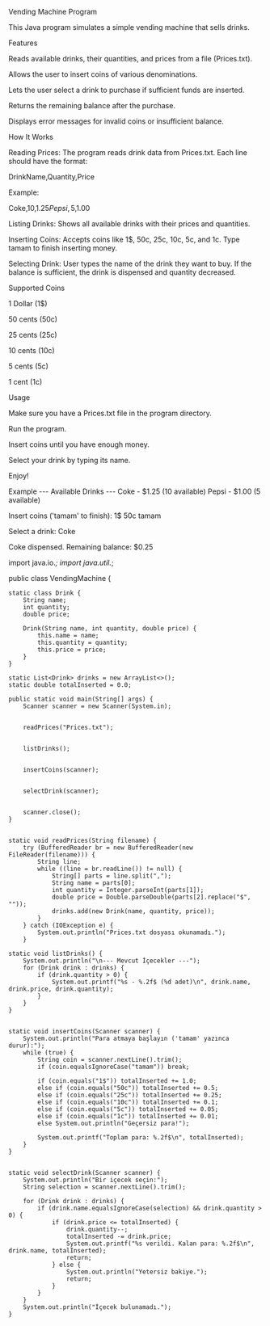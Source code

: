 Vending Machine Program

This Java program simulates a simple vending machine that sells drinks.

Features

Reads available drinks, their quantities, and prices from a file (Prices.txt).

Allows the user to insert coins of various denominations.

Lets the user select a drink to purchase if sufficient funds are inserted.

Returns the remaining balance after the purchase.

Displays error messages for invalid coins or insufficient balance.

How It Works

Reading Prices: The program reads drink data from Prices.txt. Each line should have the format:

DrinkName,Quantity,Price


Example:

Coke,10,$1.25
Pepsi,5,$1.00


Listing Drinks: Shows all available drinks with their prices and quantities.

Inserting Coins: Accepts coins like 1$, 50c, 25c, 10c, 5c, and 1c. Type tamam to finish inserting money.

Selecting Drink: User types the name of the drink they want to buy. If the balance is sufficient, the drink is dispensed and quantity decreased.

Supported Coins

1 Dollar (1$)

50 cents (50c)

25 cents (25c)

10 cents (10c)

5 cents (5c)

1 cent (1c)

Usage

Make sure you have a Prices.txt file in the program directory.

Run the program.

Insert coins until you have enough money.

Select your drink by typing its name.

Enjoy!

Example
--- Available Drinks ---
Coke - $1.25 (10 available)
Pepsi - $1.00 (5 available)

Insert coins ('tamam' to finish):
1$
50c
tamam

Select a drink:
Coke

Coke dispensed. Remaining balance: $0.25

import java.io.*;
import java.util.*;
  
public class VendingMachine {

    static class Drink {
        String name;
        int quantity;
        double price;

        Drink(String name, int quantity, double price) {
            this.name = name;
            this.quantity = quantity;
            this.price = price;
        }
    }

    static List<Drink> drinks = new ArrayList<>();
    static double totalInserted = 0.0;

    public static void main(String[] args) {
        Scanner scanner = new Scanner(System.in);

    
        readPrices("Prices.txt");


        listDrinks();

    
        insertCoins(scanner);


        selectDrink(scanner);

        
        scanner.close();
    }


    static void readPrices(String filename) {
        try (BufferedReader br = new BufferedReader(new FileReader(filename))) {
            String line;
            while ((line = br.readLine()) != null) {
                String[] parts = line.split(",");
                String name = parts[0];
                int quantity = Integer.parseInt(parts[1]);
                double price = Double.parseDouble(parts[2].replace("$", ""));
                drinks.add(new Drink(name, quantity, price));
            }
        } catch (IOException e) {
            System.out.println("Prices.txt dosyası okunamadı.");
        }

    static void listDrinks() {
        System.out.println("\n--- Mevcut İçecekler ---");
        for (Drink drink : drinks) {
            if (drink.quantity > 0) {
                System.out.printf("%s - %.2f$ (%d adet)\n", drink.name, drink.price, drink.quantity);
            }
        }
    }


    static void insertCoins(Scanner scanner) {
        System.out.println("Para atmaya başlayın ('tamam' yazınca durur):");
        while (true) {
            String coin = scanner.nextLine().trim();
            if (coin.equalsIgnoreCase("tamam")) break;

            if (coin.equals("1$")) totalInserted += 1.0;
            else if (coin.equals("50c")) totalInserted += 0.5;
            else if (coin.equals("25c")) totalInserted += 0.25;
            else if (coin.equals("10c")) totalInserted += 0.1;
            else if (coin.equals("5c")) totalInserted += 0.05;
            else if (coin.equals("1c")) totalInserted += 0.01;
            else System.out.println("Geçersiz para!");

            System.out.printf("Toplam para: %.2f$\n", totalInserted);
        }
    }

    
    static void selectDrink(Scanner scanner) {
        System.out.println("Bir içecek seçin:");
        String selection = scanner.nextLine().trim();

        for (Drink drink : drinks) {
            if (drink.name.equalsIgnoreCase(selection) && drink.quantity > 0) {
                if (drink.price <= totalInserted) {
                    drink.quantity--;
                    totalInserted -= drink.price;
                    System.out.printf("%s verildi. Kalan para: %.2f$\n", drink.name, totalInserted);
                    return;
                } else {
                    System.out.println("Yetersiz bakiye.");
                    return;
                }
            }
        }
        System.out.println("İçecek bulunamadı.");
    }
